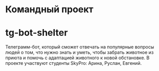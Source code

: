 # Командный проект
# tg-bot-shelter
Телеграмм-бот, который сможет отвечать на популярные вопросы людей о том, что нужно знать и уметь, чтобы забрать животное из приюта и помочь с адаптацией животного к новой обстановке. 
В проекте участвуют студенты SkyPro: Арина, Руслан, Евгений.
